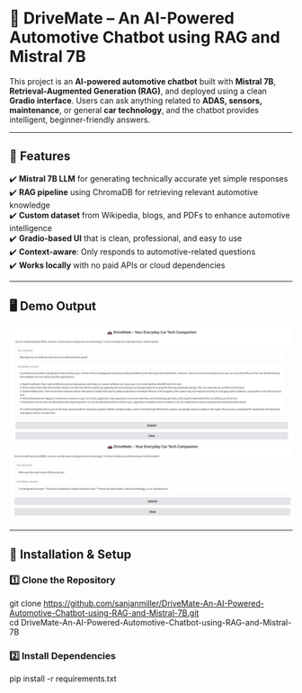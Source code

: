 # 🚗 DriveMate – An AI-Powered Automotive Chatbot using RAG and Mistral 7B  

This project is an **AI-powered automotive chatbot** built with **Mistral 7B**, **Retrieval-Augmented Generation (RAG)**, and deployed using a clean **Gradio interface**. Users can ask anything related to **ADAS, sensors, maintenance**, or general **car technology**, and the chatbot provides intelligent, beginner-friendly answers. 

---

## 📌 Features  
✔️ **Mistral 7B LLM** for generating technically accurate yet simple responses  
✔️ **RAG pipeline** using ChromaDB for retrieving relevant automotive knowledge  
✔️ **Custom dataset** from Wikipedia, blogs, and PDFs to enhance automotive intelligence  
✔️ **Gradio-based UI** that is clean, professional, and easy to use  
✔️ **Context-aware**: Only responds to automotive-related questions  
✔️ **Works locally** with no paid APIs or cloud dependencies  

---

## 🖥️ Demo Output  
<img src="https://raw.githubusercontent.com/sanjanmiller/DriveMate-An-AI-Powered-Automotive-Chatbot-using-RAG-and-Mistral-7B/refs/heads/main/Drivemate1.JPG" width="600">  
<img src="https://raw.githubusercontent.com/sanjanmiller/DriveMate-An-AI-Powered-Automotive-Chatbot-using-RAG-and-Mistral-7B/refs/heads/main/Drivemate2.JPG" width="600">  

---

## 🔧 **Installation & Setup**  

### **1️⃣ Clone the Repository**  
git clone https://github.com/sanjanmiller/DriveMate-An-AI-Powered-Automotive-Chatbot-using-RAG-and-Mistral-7B.git  
cd DriveMate-An-AI-Powered-Automotive-Chatbot-using-RAG-and-Mistral-7B

### **2️⃣ Install Dependencies**  
pip install -r requirements.txt  

